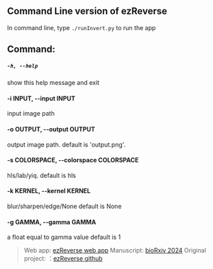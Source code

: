 ## Command Line version of ezReverse

In command line, type `./runInvert.py` to run the app


## Command:


##### `-h, --help`          	
	
 show this help message and exit

####  -i INPUT, --input INPUT	
	
 input image path

####  -o OUTPUT, --output OUTPUT	
	
 output image path. 
	default is 'output.png'.

####  -s COLORSPACE, --colorspace COLORSPACE
	
 hls/lab/yiq. 
	default is hls

####  -k KERNEL, --kernel KERNEL
	
 blur/sharpen/edge/None
	default is None

####  -g GAMMA, --gamma GAMMA
	
 a float equal to gamma value
	default is 1

> Web app: [ezReverse web app](https://amsterdamstudygroup.shinyapps.io/ezreverse/)
Manuscript: [bioRxiv 2024](https://www.biorxiv.org/content/10.1101/2024.05.27.594095v1)
Original project: ：[ezReverse github](https://github.com/Morwey/ezreverse)
